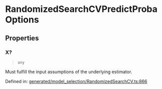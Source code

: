 # RandomizedSearchCVPredictProbaOptions

## Properties

### X?

> `any`

Must fulfill the input assumptions of the underlying estimator.

Defined in:  [generated/model\_selection/RandomizedSearchCV.ts:866](https://github.com/transitive-bullshit/scikit-learn-ts/blob/122b3c0/packages/sklearn/src/generated/model_selection/RandomizedSearchCV.ts#L866)
